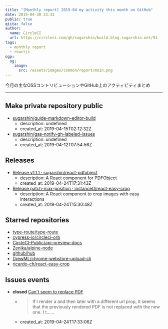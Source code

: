 ```yaml
---
title: "[Monthly report] 2019-04 my activity this month on GitHub"
date: 2019-04-30 23:31
public: true
qiita: false
author:
  name: CircleCI
  url: https://circleci.com/gh/sugarshin/build.blog.sugarshin.net/91
tags:
  - monthly report
  - reactjs
ogp:
  og:
    image:
      src: /assets/images/common/report/main.png
---
```


今月の主なOSSコントリビューションやGitHub上のアクティビティまとめ

***

## Make private repository public

- [sugarshin/guide-markdown-editor-build](https://github.com/sugarshin/guide-markdown-editor-build)
  - description: undefined
  - created_at: 2019-04-15T02:12:32Z
- [sugarshin/gas-notify-gh-labeled-issues](https://github.com/sugarshin/gas-notify-gh-labeled-issues)
  - description: undefined
  - created_at: 2019-04-12T07:54:56Z

## Releases

- [Release v1.1.1 · sugarshin/react-pdfobject](https://github.com/sugarshin/react-pdfobject/releases/tag/v1.1.1)
  - description: A React component for PDFObject
  - created_at: 2019-04-24T17:31:43Z
- [Release patch-max-position · instance0/react-easy-crop](https://github.com/instance0/react-easy-crop/releases/tag/patch-max-position)
  - description: A React component to crop images with easy interactions
  - created_at: 2019-04-24T15:30:48Z

## Starred repositories

- [type-route/type-route](https://github.com/type-route/type-route)
- [cypress-io/circleci-orb](https://github.com/cypress-io/circleci-orb)
- [CircleCI-Public/api-preview-docs](https://github.com/CircleCI-Public/api-preview-docs)
- [Zenika/alpine-node](https://github.com/Zenika/alpine-node)
- [github/hub](https://github.com/github/hub)
- [DrewML/chrome-webstore-upload-cli](https://github.com/DrewML/chrome-webstore-upload-cli)
- [ricardo-ch/react-easy-crop](https://github.com/ricardo-ch/react-easy-crop)

## Issues events

- **closed** [Can't seem to replace PDF](https://github.com/sugarshin/react-pdfobject/issues/37)
  - > If I render a  and then later with a different url prop, it seems that the previously rendered PDF is not replaced with the new one.  I t......
  - created_at: 2019-04-24T17:33:06Z
